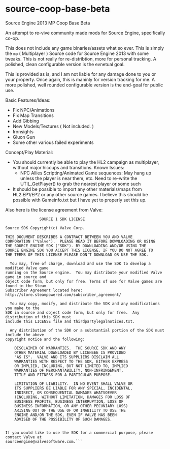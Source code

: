 # source-coop-base-beta
Source Engine 2013 MP Coop Base Beta

An attempt to re-vive community made mods for Source Engine, specifically co-op.

This does not include any game binaries/assets what so ever. This is simply the `mp` ( Multiplayer ) Source code for Source Engine 2013 with some tweaks. This is not really for re-distribtion, more for personal tracking. A polished, clean configurable version is the evnetual goal.

This is provided as is, and I am not liable for any damage done to you or your property. Once again, this is maninly for version tracking for me. A more polished, well rounded configurable version is the end-goal for public use.

Basic Features/Ideas:
 - Fix NPC/Animations
 - Fix Map Transitions
 - Add Gibbing
 - New Models/Textures ( Not included. )
 - Ironsights
 - Gluon Gun 
 - Some other various failed experiments
 
Concept/Play Material:
 - You should currently be able to play the HL2 campaign as multiplayer, without major hiccups and transitions. Known Issues:
      * NPC Allies Scripting/Animated Game sequences: May hang up unless the player is near them, etc. Need to re-write the UTIL_GetPlayer() to grab the nearest player or some such
 - It should be possible to import any other materials/maps from HL2:EP1/EP2 or any other source games. I believe this should be possible with Gameinfo.txt but I have yet to properly set this up.
 
 Also here is the license agreement from Valve:
```
               SOURCE 1 SDK LICENSE

Source SDK Copyright(c) Valve Corp.  

THIS DOCUMENT DESCRIBES A CONTRACT BETWEEN YOU AND VALVE 
CORPORATION ("Valve").  PLEASE READ IT BEFORE DOWNLOADING OR USING 
THE SOURCE ENGINE SDK ("SDK"). BY DOWNLOADING AND/OR USING THE 
SOURCE ENGINE SDK YOU ACCEPT THIS LICENSE. IF YOU DO NOT AGREE TO 
THE TERMS OF THIS LICENSE PLEASE DON’T DOWNLOAD OR USE THE SDK.  

  You may, free of charge, download and use the SDK to develop a modified Valve game 
running on the Source engine.  You may distribute your modified Valve game in source and 
object code form, but only for free. Terms of use for Valve games are found in the Steam 
Subscriber Agreement located here: http://store.steampowered.com/subscriber_agreement/ 

  You may copy, modify, and distribute the SDK and any modifications you make to the 
SDK in source and object code form, but only for free.  Any distribution of this SDK must 
include this LICENSE file and thirdpartylegalnotices.txt.  
 
  Any distribution of the SDK or a substantial portion of the SDK must include the above 
copyright notice and the following: 

    DISCLAIMER OF WARRANTIES.  THE SOURCE SDK AND ANY 
    OTHER MATERIAL DOWNLOADED BY LICENSEE IS PROVIDED 
    "AS IS".  VALVE AND ITS SUPPLIERS DISCLAIM ALL 
    WARRANTIES WITH RESPECT TO THE SDK, EITHER EXPRESS 
    OR IMPLIED, INCLUDING, BUT NOT LIMITED TO, IMPLIED 
    WARRANTIES OF MERCHANTABILITY, NON-INFRINGEMENT, 
    TITLE AND FITNESS FOR A PARTICULAR PURPOSE.  

    LIMITATION OF LIABILITY.  IN NO EVENT SHALL VALVE OR 
    ITS SUPPLIERS BE LIABLE FOR ANY SPECIAL, INCIDENTAL, 
    INDIRECT, OR CONSEQUENTIAL DAMAGES WHATSOEVER 
    (INCLUDING, WITHOUT LIMITATION, DAMAGES FOR LOSS OF 
    BUSINESS PROFITS, BUSINESS INTERRUPTION, LOSS OF 
    BUSINESS INFORMATION, OR ANY OTHER PECUNIARY LOSS) 
    ARISING OUT OF THE USE OF OR INABILITY TO USE THE 
    ENGINE AND/OR THE SDK, EVEN IF VALVE HAS BEEN 
    ADVISED OF THE POSSIBILITY OF SUCH DAMAGES.  
 
       
If you would like to use the SDK for a commercial purpose, please contact Valve at 
sourceengine@valvesoftware.com.```
